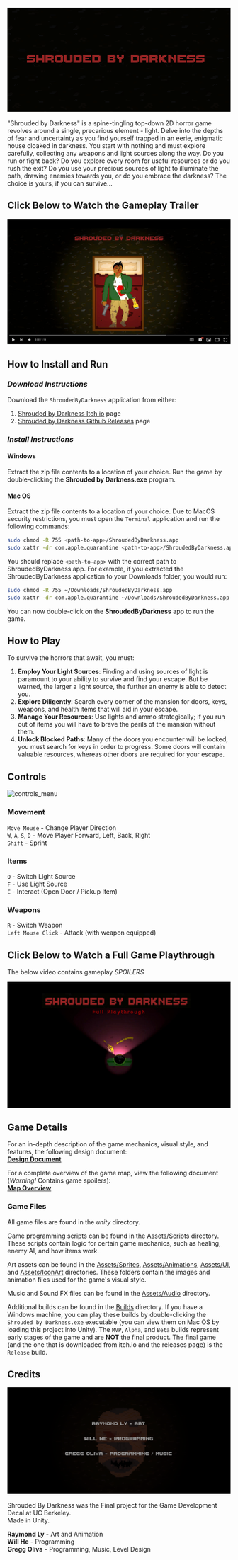 ![title_card](media/github/SplashScreen.PNG) <!-- markdownlint-disable-line -->

"Shrouded by Darkness" is a spine-tingling top-down 2D horror game revolves around a single, precarious element - light. Delve into the depths of fear and uncertainty as you find yourself trapped in an eerie, enigmatic house cloaked in darkness. You start with nothing and must explore carefully, collecting any weapons and light sources along the way. Do you run or fight back? Do you explore every room for useful resources or do you rush the exit? Do you use your precious sources of light to illuminate the path, drawing enemies towards you, or do you embrace the darkness? The choice is yours, if you can survive...

## Click Below to Watch the Gameplay Trailer

[![!trailer_thumbnail](media/thumbnails/trailer.jpeg)](https://www.youtube.com/watch?v=q82kPNoW5C0)

## How to Install and Run

### *Download Instructions*

Download the `ShroudedByDarkness` application from either:

1. [Shrouded by Darkness Itch.io](https://gloliva.itch.io/shrouded-by-darkness) page
2. [Shrouded by Darkness Github Releases](https://github.com/gloliva/Shrouded-by-Darkness/releases/tag/release-v1.0.0) page

### *Install Instructions*

#### Windows

Extract the zip file contents to a location of your choice. Run the game by double-clicking the **Shrouded by Darkness.exe** program.

#### Mac OS

Extract the zip file contents to a location of your choice. Due to MacOS security restrictions, you must open the `Terminal`  application and run the following commands:

```bash
sudo chmod -R 755 <path-to-app>/ShroudedByDarkness.app 
sudo xattr -dr com.apple.quarantine <path-to-app>/ShroudedByDarkness.app
```

You should replace `<path-to-app>` with the correct path to ShroudedByDarkness.app. For example, if you extracted the ShroudedByDarkness application to your Downloads folder, you would run:

```bash
sudo chmod -R 755 ~/Downloads/ShroudedByDarkness.app
sudo xattr -dr com.apple.quarantine ~/Downloads/ShroudedByDarkness.app
```

You can now double-click on the **ShroudedByDarkness** app to run the game.

## How to Play

To survive the horrors that await, you must:

1. **Employ Your Light Sources**: Finding and using sources of light is paramount to your ability to survive and find your escape. But be warned, the larger a light source, the further an enemy is able to detect you.
2. **Explore Diligently**: Search every corner of the mansion for doors, keys, weapons, and health items that will aid in your escape.
3. **Manage Your Resources**: Use lights and ammo strategically; if you run out of items you will have to brave the perils of the mansion without them.
4. **Unlock Blocked Paths**: Many of the doors you encounter will be locked, you must search for keys in order to progress. Some doors will contain valuable resources, whereas other doors are required for your escape.

## Controls

![controls_menu](media/gifs/ControlsMenu.gif)

### Movement

`Move Mouse` - Change Player Direction  
`W`, `A`, `S`, `D` - Move Player Forward, Left, Back, Right  
`Shift` - Sprint

### Items

`Q` - Switch Light Source  
`F` - Use Light Source  
`E` - Interact (Open Door / Pickup Item)

### Weapons

`R` - Switch Weapon  
`Left Mouse Click` - Attack (with weapon equipped)

## Click Below to Watch a Full Game Playthrough

The below video contains gameplay *SPOILERS*

[![playthrough_thumbnail](media/thumbnails/playthrough.jpg)](https://www.youtube.com/watch?v=NVhhCa1CAVk)

## Game Details

For an in-depth description of the game mechanics, visual style, and features, the following design document:  
**[Design Document](https://docs.google.com/document/d/1GWseQPh5oIwnZvmWEkxnCnkYbbK7BjnUx0QiIuBbIlY/edit?usp=sharing)**

For a complete overview of the game map, view the following document (*Warning!* Contains game spoilers):  
**[Map Overview](https://docs.google.com/drawings/d/1H5m1a3PK2eKtwl85023IiG9xRDuMnJB72C35zGUVmoM/edit?usp=sharing)**

### Game Files

All game files are found in the *unity* directory.

Game programming scripts can be found in the [Assets/Scripts](https://github.com/gloliva/Shrouded-by-Darkness/tree/master/unity/Assets/Scripts) directory. These scripts contain logic for certain game mechanics, such as healing, enemy AI, and how items work.

Art assets can be found in the [Assets/Sprites](https://github.com/gloliva/Shrouded-by-Darkness/tree/master/unity/Assets/Sprites), [Assets/Animations](https://github.com/gloliva/Shrouded-by-Darkness/tree/master/unity/Assets/Animations), [Assets/UI](https://github.com/gloliva/Shrouded-by-Darkness/tree/master/unity/Assets/UI), and [Assets/IconArt](https://github.com/gloliva/Shrouded-by-Darkness/tree/master/unity/Assets/IconArt) directories. These folders contain the images and animation files used for the game's visual style.

Music and Sound FX files can be found in the [Assets/Audio](https://github.com/gloliva/Shrouded-by-Darkness/tree/master/unity/Assets/Audio) directory.

Additional builds can be found in the [Builds](https://github.com/gloliva/Shrouded-by-Darkness/tree/master/unity/Builds) directory. If you have a Windows machine, you can play these builds by double-clicking the `Shrouded by Darkness.exe` executable (you can view them on Mac OS by loading this project into Unity). The `MVP`, `Alpha`, and `Beta` builds represent early stages of the game and are **NOT** the final product. The final game (and the one that is downloaded from itch.io and the releases page) is the `Release` build.

## Credits

![credits](media/github/Credits.png)

Shrouded By Darkness was the Final project for the Game Development Decal at UC Berkeley.  
Made in Unity.

**Raymond Ly** - Art and Animation  
**Will He** - Programming  
**Gregg Oliva** - Programming, Music, Level Design
